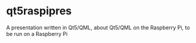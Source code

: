 qt5raspipres
============

A presentation written in Qt5/QML, about Qt5/QML on the Raspberry Pi, to be run on a Raspberry Pi